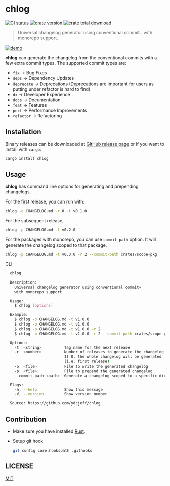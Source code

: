 # chlog

<p>
  <a href="https://github.com/ydcjeff/chlog/actions/workflows/ci.yml" target="_blank">
    <img src="https://github.com/ydcjeff/chlog/actions/workflows/ci.yml/badge.svg" alt="CI status">
  </a>
  <a href="https://crates.io/crates/chlog" target="_blank">
    <img src="https://badgen.net/crates/v/chlog" alt="crate version">
  </a>
  <a href="https://crates.io/crates/chlog" target="_blank">
    <img src="https://badgen.net/crates/d/chlog" alt="crate total download">
  </a>
</p>

> Universal changelog generator using conventional commit+ with monorepo
> support.

[![demo](https://github.com/ydcjeff/chlog/tree/main/.github/screenshot.png)](https://github.com/ydcjeff/chlog/blob/main/.github/screenshot.png?raw=true)

**chlog** can generate the changelog from the conventional commits with a few
extra commit types. The supported commit types are:

- `fix` -> Bug Fixes
- `deps` -> Dependency Updates
- `deprecate` -> Deprecations (Deprecations are important for users as putting
  under refactor is hard to find)
- `dx` -> Developer Experience
- `docs` -> Documentation
- `feat` -> Features
- `perf` -> Performance Improvements
- `refactor` -> Refactoring

## Installation

Binary releases can be downloaded at
[GitHub release page](https://github.com/ydcjeff/chlog/releases/latest) or if
you want to install with `cargo`:

```sh
cargo install chlog
```

## Usage

**chlog** has command line options for generating and prepending changelogs.

For the first release, you can run with:

```sh
chlog -o CHANGELOG.md -r 0 -t v0.1.0
```

For the subsequent release,

```sh
chlog -p CHANGELOG.md -t v0.2.0
```

For the packages with monorepo, you can use `commit-path` option. It will
generate the changelog scoped to that package.

```sh
chlog -p CHANGELOG.md -t v0.3.0 -r 2 --commit-path crates/scope-pkg
```

CLI:

```sh
  chlog

  Description:
    Universal changelog generator using conventional commit+
    with monorepo support

  Usage:
    $ chlog [options]

  Example:
    $ chlog -o CHANGELOG.md -t v1.0.0
    $ chlog -p CHANGELOG.md -t v1.0.0
    $ chlog -p CHANGELOG.md -t v1.0.0 -r 2
    $ chlog -p CHANGELOG.md -t v1.0.0 -r 2 --commit-path crates/scope-pkg

  Options:
    -t  <string>          Tag name for the next release
    -r  <number>          Number of releases to generate the changelog
                          If 0, the whole changelog will be generated
                          (i.e. first release)
    -o  <file>            File to write the generated changelog
    -p  <file>            File to prepend the generated changelog
    --commit-path <path>  Generate a changelog scoped to a specific directory

  Flags:
    -h, --help            Show this message
    -V, --version         Show version number

  Source: https://github.com/ydcjeff/chlog
```

## Contribution

- Make sure you have installed [Rust](https://www.rust-lang.org/tools/install).
- Setup git hook

  ```sh
  git config core.hookspath .githooks
  ```

## LICENSE

[MIT](./LICENSE)

